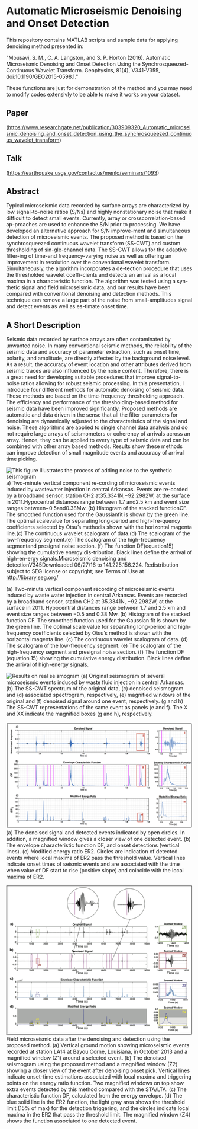 # Automatic Microseismic Denoising and Onset Detection
This repository contains MATLAB scripts and sample data for applying denoising method presented in:

"Mousavi, S. M., C. A. Langston, and S. P. Horton (2016). Automatic Microseismic Denoising and Onset
Detection Using the Synchrosqueezed-Continuous Wavelet Transform. Geophysics, 81(4), V341-V355,
doi:10.1190/GEO2015-0598.1."

These functions are just for demonstration of the method and you may need to modify codes extensivly to be able to make it works on your dataset.

## Paper
(https://www.researchgate.net/publication/303909320_Automatic_microseismic_denoising_and_onset_detection_using_the_synchrosqueezed_continuous_wavelet_transform)

## Talk 
(https://earthquake.usgs.gov/contactus/menlo/seminars/1093)

## Abstract 
Typical microseismic data recorded by surface arrays are characterized by low signal-to-noise ratios (S/Ns) and highly nonstationary noise that make it difficult to detect small events. Currently, array or crosscorrelation-based ap-proaches are used to enhance the S/N prior to processing. We have developed an alternative approach for S/N improve-ment and simultaneous detection of microseismic events. The proposed method is based on the synchrosqueezed continuous wavelet transform (SS-CWT) and custom thresholding of sin-gle-channel data. The SS-CWT allows for the adaptive filter-ing of time-and frequency-varying noise as well as offering an improvement in resolution over the conventional wavelet transform. Simultaneously, the algorithm incorporates a de-tection procedure that uses the thresholded wavelet coeffi-cients and detects an arrival as a local maxima in a characteristic function. The algorithm was tested using a syn-thetic signal and field microseismic data, and our results have been compared with conventional denoising and detection methods. This technique can remove a large part of the noise from small-amplitudes signal and detect events as well as es-timate onset time.

## A Short Description 
Seismic data recorded by surface arrays are often contaminated by unwanted noise. In many conventional seismic methods, 
the reliability of the seismic data and accuracy of parameter extraction, such as onset time, polarity, and amplitude, 
are directly affected by the background noise level. As a result, the accuracy of event location and other attributes 
derived from seismic traces are also influenced by the noise content. Therefore, there is a great need for developing 
suitable procedures that improve signal-to-noise ratios allowing for robust seismic processing. In this presentation, 
I introduce four different methods for automatic denoising of seismic data. These methods are based on the time-frequency 
thresholding approach. The efficiency and performance of the thresholding-based method for seismic data have been improved 
significantly. Proposed methods are automatic and data driven in the sense that all the filter parameters for denoising are 
dynamically adjusted to the characteristics of the signal and noise. These algorithms are applied to single channel data 
analysis and do not require large arrays of seismometers or coherency of arrivals across an array. Hence, they can be applied
to every type of seismic data and can be combined with other array based methods. Results show these methods can improve 
detection of small magnitude events and accuracy of arrival time picking.

![This figure illustrates the process of adding noise to the synthetic seismogram](Fig1.png) 
a) Two-minute vertical component re-cording of microseismic events induced by wastewater injection in central Arkansas. Events are re-corded by a broadband sensor, station CH2 at35.3341N,−92.2982W, at the surface in 2011.Hypocentral distances range between 1.7 and2.5 km and event size ranges between−0.5and0.38Mw. (b) Histogram of the stacked functionCF. The smoothed function used for the Gaussianfit is shown by the green line. The optimal scalevalue for separating long-period and high-fre-quency coefficients selected by Otsu’s methodis  shown  with  the  horizontal  magenta  line.(c) The continuous wavelet scalogram of data.(d) The scalogram of the low-frequency segment.(e) The scalogram of the high-frequency segmentand presignal noise section. (f) The function DF(equation15) showing the cumulative energy dis-tribution. Black lines define the arrival of high-en-ergy signals.Microseismic denoising and detectionV345Downloaded 06/27/16 to 141.225.156.224. Redistribution subject to SEG license or copyright; see Terms of Use at http://library.seg.org/
  
(a) Two-minute vertical component recording of microseismic events induced by waste water injection in central Arkansas. Events are recorded by a broadband sensor, station CH2 at 35.3341N, −92.2982W, at the surface in 2011. Hypocentral distances range between 1.7 and 2.5 km and event size ranges between −0.5 and 0.38 Mw. (b) Histogram of the stacked function
CF. The smoothed function used for the Gaussian fit is shown by the green line. The optimal scale value for separating long-period and high-frequency coefficients selected by Otsu’s method is shown with the horizontal magenta line.
(c) The continuous wavelet scalogram of data. (d) The scalogram of the low-frequency segment.
(e) The scalogram of the high-frequency segment and presignal noise section. (f) The function DF (equation 15) showing the cumulative energy distribution. Black lines define the arrival of high-energy signals.

![Results on real seismogram](Fig2.png)
(a) Original seismogram of several microseismic events induced by waste fluid injection in central Arkansas. (b) The SS-CWT
spectrum of the original data, (c) denoised seismogram and (d) associated spectrogram, respectively, (e) magnified windows of the original and (f) denoised signal around one event, respectively. (g and h) The SS-CWT representations of the same event as panels (e and f). The X and XX indicate the magnified boxes (g and h), respectively.

![Results on real seismogram](Fig3.png)
(a) The denoised signal and detected events indicated by open circles. In addition, a magnified window gives a closer view of one detected event. (b) The envelope characteristic function DF, and onset detections (vertical lines). (c) Modified energy ratio ER2. Circles are indication of detected events where local maxima of ER2 pass the threshold value. Vertical lines indicate onset times of seismic events and are associated with the time when value of DF start to rise (positive slope) and coincide with the local maxima of ER2.

![Results on real seismogram](Fig4.png)
Field microseismic data after the denoising and detection using the proposed method. (a) Vertical ground motion showing microseismic events recorded at station LA14 at Bayou Corne, Louisiana, in October 2013 and a magnified window (Z1) around a selected event.
(b) The denoised seismogram using the proposed method and a magnified window (Z2) showing a closer view of the event after denoising onset pick. Vertical lines indicate onset-time estimations associated with local maxima and triggering points on the energy ratio function. Two magnified windows on top show extra events detected by this method compared with the STA/LTA. (c) The characteristic function DF, calculated from the energy envelope. (d) The blue solid line is the ER2 function, the light gray area shows the threshold limit (15% of max) for the detection triggering, and the circles indicate local maxima in the ER2 that pass the threshold limit. The magnified window (Z4) shows the function associated to one detected event.
